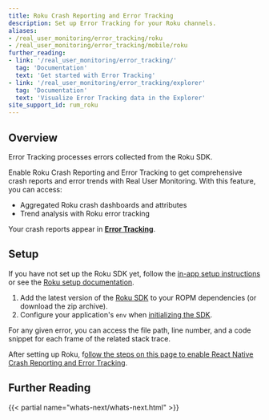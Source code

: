 ```yaml
---
title: Roku Crash Reporting and Error Tracking
description: Set up Error Tracking for your Roku channels.
aliases:
- /real_user_monitoring/error_tracking/roku
- /real_user_monitoring/error_tracking/mobile/roku
further_reading:
- link: '/real_user_monitoring/error_tracking/'
  tag: 'Documentation'
  text: 'Get started with Error Tracking'
- link: '/real_user_monitoring/error_tracking/explorer'
  tag: 'Documentation'
  text: 'Visualize Error Tracking data in the Explorer'
site_support_id: rum_roku
---
```


## Overview

Error Tracking processes errors collected from the Roku SDK. 

Enable Roku Crash Reporting and Error Tracking to get comprehensive crash reports and error trends with Real User Monitoring. With this feature, you can access:

- Aggregated Roku crash dashboards and attributes
- Trend analysis with Roku error tracking

Your crash reports appear in [**Error Tracking**][1].

## Setup

If you have not set up the Roku SDK yet, follow the [in-app setup instructions][2] or see the [Roku setup documentation][3].

1. Add the latest version of the [Roku SDK][4] to your ROPM dependencies (or download the zip archive).
2. Configure your application's `env` when [initializing the SDK][5].

For any given error, you can access the file path, line number, and a code snippet for each frame of the related stack trace.

After setting up Roku, f[ollow the steps on this page to enable React Native Crash Reporting and Error Tracking][101].


[1]: https://app.datadoghq.com/rum/error-tracking
[2]: https://app.datadoghq.com/rum/application/create
[3]: https://docs.datadoghq.com/real_user_monitoring/mobile_and_tv_monitoring/roku/setup/
[4]: https://github.com/DataDog/dd-sdk-roku
[5]: https://docs.datadoghq.com/real_user_monitoring/mobile_and_tv_monitoring/android/advanced_configuration/?tabs=kotlin#initialization-parameters
[101]: /error_tracking/frontend/mobile/roku


## Further Reading

{{< partial name="whats-next/whats-next.html" >}}
